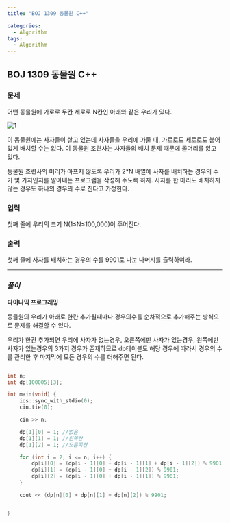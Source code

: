 ```yaml
---
title: "BOJ 1309 동물원 C++"

categories:
  - Algorithm
tags:
  - Algorithm
---
```


## BOJ 1309 동물원 C++

### 문제

어떤 동물원에 가로로 두칸 세로로 N칸인 아래와 같은 우리가 있다.

![1](https://www.acmicpc.net/upload/201004/dnfl.JPG)

이 동물원에는 사자들이 살고 있는데 사자들을 우리에 가둘 때, 가로로도 세로로도 붙어 있게 배치할 수는 없다. 이 동물원 조련사는 사자들의 배치 문제 때문에 골머리를 앓고 있다.

동물원 조련사의 머리가 아프지 않도록 우리가 2\*N 배열에 사자를 배치하는 경우의 수가 몇 가지인지를 알아내는 프로그램을 작성해 주도록 하자. 사자를 한 마리도 배치하지 않는 경우도 하나의 경우의 수로 친다고 가정한다.

### 입력

첫째 줄에 우리의 크기 N(1≤N≤100,000)이 주어진다.

### 출력

첫째 줄에 사자를 배치하는 경우의 수를 9901로 나눈 나머지를 출력하여라.

---

### _풀이_

**다이나믹 프로그래밍**

동물원의 우리가 아래로 한칸 추가될때마다 경우의수를 순차적으로 추가해주는 방식으로 문제를 해결할 수 있다.

우리가 한칸 추가되면 우리에 사자가 없는경우, 오른쪽에만 사자가 있는경우, 왼쪽에만 사자가 있는경우의 3가지 경우가 존재하므로 dp테이블도 해당 경우에 따라서 경우의 수를 관리한 후 마지막에 모든 경우의 수를 더해주면 된다.

```c++

int n;
int dp[100005][3];

int main(void) {
    ios::sync_with_stdio(0);
    cin.tie(0);

    cin >> n;

    dp[1][0] = 1; //없음
    dp[1][1] = 1; //왼쪽칸
    dp[1][2] = 1; //오른쪽칸

    for (int i = 2; i <= n; i++) {
        dp[i][0] = (dp[i - 1][0] + dp[i - 1][1] + dp[i - 1][2]) % 9901;
        dp[i][1] = (dp[i - 1][0] + dp[i - 1][2]) % 9901;
        dp[i][2] = (dp[i - 1][0] + dp[i - 1][1]) % 9901;
    }

    cout << (dp[n][0] + dp[n][1] + dp[n][2]) % 9901;


}

```
